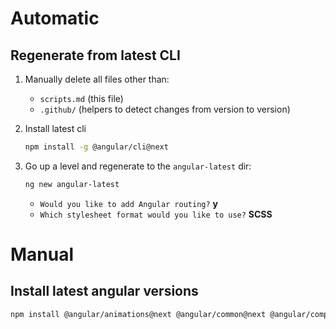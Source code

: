 # Automatic

## Regenerate from latest CLI

1. Manually delete all files other than:
    * `scripts.md` (this file)
    * `.github/` (helpers to detect changes from version to version)

2. Install latest cli
    ```sh
    npm install -g @angular/cli@next
    ```

3. Go up a level and regenerate to the `angular-latest` dir:

    ```sh
    ng new angular-latest
    ```

    * `Would you like to add Angular routing?` **y**
    * `Which stylesheet format would you like to use?` **SCSS**

# Manual

## Install latest angular versions

```sh
npm install @angular/animations@next @angular/common@next @angular/compiler@next @angular/core@next @angular/forms@next @angular/platform-browser@next @angular/platform-browser-dynamic@next @angular/router@next @angular-devkit/build-angular@next @angular/cli@next @angular/compiler-cli@next

```